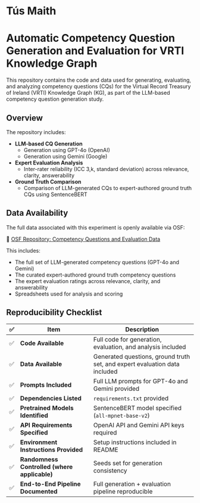 # Tús Maith
# Automatic Competency Question Generation and Evaluation for VRTI Knowledge Graph

This repository contains the code and data used for generating, evaluating, and analyzing competency questions (CQs) for the Virtual Record Treasury of Ireland (VRTI) Knowledge Graph (KG), as part of the LLM-based competency question generation study.

## Overview

The repository includes:

- **LLM-based CQ Generation**  
  - Generation using GPT-4o (OpenAI)
  - Generation using Gemini (Google)
- **Expert Evaluation Analysis**  
  - Inter-rater reliability (ICC 3,k, standard deviation) across relevance, clarity, answerability
- **Ground Truth Comparison**  
  - Comparison of LLM-generated CQs to expert-authored ground truth CQs using SentenceBERT

 ## Data Availability

The full data associated with this experiment is openly available via OSF:

🔗 [OSF Repository: Competency Questions and Evaluation Data](https://osf.io/2xyn4/files/osfstorage)

This includes:

- The full set of LLM-generated competency questions (GPT-4o and Gemini)
- The curated expert-authored ground truth competency questions
- The expert evaluation ratings across relevance, clarity, and answerability
- Spreadsheets used for analysis and scoring
 
## Reproducibility Checklist

| ✅ | **Item**                                     | **Description**                                                            |
| - | -------------------------------------------- | -------------------------------------------------------------------------- |
| ✅ | **Code Available**                           | Full code for generation, evaluation, and analysis included                |
| ✅ | **Data Available**                           | Generated questions, ground truth set, and expert evaluation data included |
| ✅ | **Prompts Included**                         | Full LLM prompts for GPT-4o and Gemini provided                            |
| ✅ | **Dependencies Listed**                      | `requirements.txt` provided                                                |
| ✅ | **Pretrained Models Identified**             | SentenceBERT model specified (`all-mpnet-base-v2`)                          |
| ✅ | **API Requirements Specified**               | OpenAI API and Gemini API keys required                                    |
| ✅ | **Environment Instructions Provided**        | Setup instructions included in README                                      |
| ✅ | **Randomness Controlled (where applicable)** | Seeds set for generation consistency                                       |
| ✅ | **End-to-End Pipeline Documented**           | Full generation + evaluation pipeline reproducible                         |

